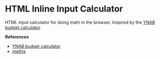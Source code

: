 # HTML Inline Input Calculator

HTML input calculator for doing math in the browser. Inspired by the [YNAB budget calculator](https://docs.youneedabudget.com/article/1027-in-line-calculations).

**References**

* [YNAB budget calculator](https://docs.youneedabudget.com/article/1027-in-line-calculations)
* [mathjs](http://mathjs.org/)
